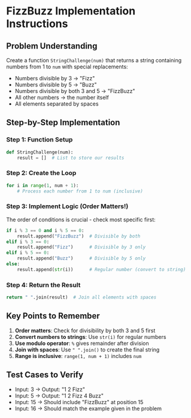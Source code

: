 # FizzBuzz Implementation Instructions

## Problem Understanding
Create a function `StringChallenge(num)` that returns a string containing numbers from 1 to `num` with special replacements:
- Numbers divisible by 3 → "Fizz"
- Numbers divisible by 5 → "Buzz"  
- Numbers divisible by both 3 and 5 → "FizzBuzz"
- All other numbers → the number itself
- All elements separated by spaces

## Step-by-Step Implementation

### Step 1: Function Setup
```python
def StringChallenge(num):
    result = []  # List to store our results
```

### Step 2: Create the Loop
```python
for i in range(1, num + 1):
    # Process each number from 1 to num (inclusive)
```

### Step 3: Implement Logic (Order Matters!)
The order of conditions is crucial - check most specific first:

```python
if i % 3 == 0 and i % 5 == 0:
    result.append("FizzBuzz")  # Divisible by both
elif i % 3 == 0:
    result.append("Fizz")      # Divisible by 3 only
elif i % 5 == 0:
    result.append("Buzz")      # Divisible by 5 only
else:
    result.append(str(i))      # Regular number (convert to string)
```

### Step 4: Return the Result
```python
return " ".join(result)  # Join all elements with spaces
```

## Key Points to Remember

1. **Order matters**: Check for divisibility by both 3 and 5 first
2. **Convert numbers to strings**: Use `str(i)` for regular numbers
3. **Use modulo operator**: `%` gives remainder after division
4. **Join with spaces**: Use `" ".join()` to create the final string
5. **Range is inclusive**: `range(1, num + 1)` includes `num`

## Test Cases to Verify
- Input: 3 → Output: "1 2 Fizz"
- Input: 5 → Output: "1 2 Fizz 4 Buzz"
- Input: 15 → Should include "FizzBuzz" at position 15
- Input: 16 → Should match the example given in the problem